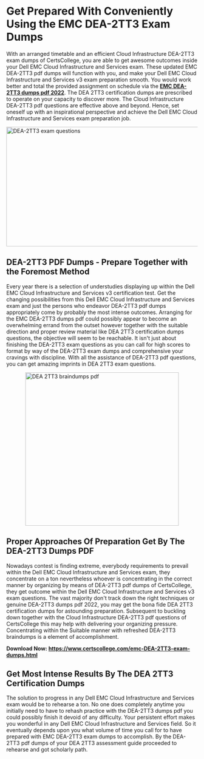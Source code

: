 <h1><strong>Get Prepared With Conveniently Using the EMC DEA-2TT3 Exam Dumps&nbsp;</strong></h1>
<p><span style="font-weight: 400;">With an arranged timetable and an efficient Cloud Infrastructure DEA-2TT3 exam dumps of CertsCollege, you are able to get awesome outcomes inside your Dell EMC Cloud Infrastructure and Services exam. These updated EMC DEA-2TT3 pdf dumps will function with you, and make your Dell EMC Cloud Infrastructure and Services v3 exam preparation smooth. You would work better and total the provided assignment on schedule via the <strong><a href="https://www.certscollege.com/emc-DEA-2TT3-exam-dumps.html">EMC DEA-2TT3 dumps pdf 2022</a></strong>. The DEA 2TT3 certification dumps are prescribed to operate on your capacity to discover more. The Cloud Infrastructure DEA-2TT3 pdf questions are effective above and beyond. Hence, set oneself up with an inspirational perspective and achieve the Dell EMC Cloud Infrastructure and Services exam preparation job.&nbsp;</span></p>
<p><span style="font-weight: 400;"><img style="display: block; margin-left: auto; margin-right: auto;" src="https://i.ibb.co/CPDK3ps/Yellow-and-Blue-Initiative-Blog-Banner.png" alt="DEA-2TT3 exam questions" width="559" height="315" /></span></p>
<h2><strong>DEA-2TT3 PDF Dumps - Prepare Together with the Foremost Method</strong></h2>
<p><span style="font-weight: 400;">Every year there is a selection of understudies displaying up within the Dell EMC Cloud Infrastructure and Services v3 certification test. Get the changing possibilities from this Dell EMC Cloud Infrastructure and Services exam and just the persons who endeavor DEA-2TT3 pdf dumps appropriately come by probably the most intense outcomes. Arranging for the EMC DEA-2TT3 dumps pdf could possibly appear to become an overwhelming errand from the outset however together with the suitable direction and proper review material like DEA 2TT3 certification dumps questions, the objective will seem to be reachable. It isn't just about finishing the DEA-2TT3 exam questions as you can call for high scores to format by way of the DEA-2TT3 exam dumps and comprehensive your cravings with discipline. With all the assistance of DEA-2TT3 pdf questions, you can get amazing imprints in DEA 2TT3 exam questions.</span></p>
<p><span style="font-weight: 400;"><a href="https://tinyurl.com/y2ky4ank"><img style="display: block; margin-left: auto; margin-right: auto;" src="https://i.ibb.co/9tMrhdY/Teacher-Appreciation-Invitation.png" alt="DEA 2TT3 braindumps pdf " width="404" height="404" /></a></span></p>
<h2><strong>Proper Approaches Of Preparation Get By The DEA-2TT3 Dumps PDF</strong></h2>
<p><span style="font-weight: 400;">Nowadays contest is finding extreme, everybody requirements to prevail within the Dell EMC Cloud Infrastructure and Services exam, they concentrate on a ton nevertheless whoever is concentrating in the correct manner by organizing by means of DEA-2TT3 pdf dumps of CertsCollege, they get outcome within the Dell EMC Cloud Infrastructure and Services v3 exam questions. The vast majority don't track down the right techniques or genuine DEA-2TT3 dumps pdf 2022, you may get the bona fide DEA 2TT3 certification dumps for astounding preparation. Subsequent to buckling down together with the Cloud Infrastructure DEA-2TT3 pdf questions of CertsCollege this may help with delivering your organizing pressure. Concentrating within the Suitable manner with refreshed DEA-2TT3 braindumps is a element of accomplishment.</span></p>
<p><span style="font-weight: 400;"><strong>Download Now: <a href="https://www.certscollege.com/emc-DEA-2TT3-exam-dumps.html">https://www.certscollege.com/emc-DEA-2TT3-exam-dumps.html</a></strong></span></p>
<h2><strong>Get Most Intense Results By The DEA 2TT3 Certification Dumps</strong></h2>
<p><span style="font-weight: 400;">The solution to progress in any Dell EMC Cloud Infrastructure and Services exam would be to rehearse a ton. No one does completely anytime you initially need to have to rehash practice with the DEA-2TT3 dumps pdf you could possibly finish it devoid of any difficulty. Your persistent effort makes you wonderful in any Dell EMC Cloud Infrastructure and Services field. So it eventually depends upon you what volume of time you call for to have prepared with EMC DEA-2TT3 exam dumps to accomplish. By the DEA-2TT3 pdf dumps of your DEA 2TT3 assessment guide proceeded to rehearse and got scholarly path.</span></p>
